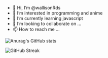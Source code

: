 - 👋 Hi, I’m @wallisonRds
- 👀 I’m interested in programming and anime
- 🌱 I’m currently learning javascript
- 💞️ I’m looking to collaborate on ...
- 📫 How to reach me ...

<!---
wallisonRds/wallisonRds is a ✨ special ✨ repository because its `README.md` (this file) appears on your GitHub profile.
You can click the Preview link to take a look at your changes.
--->
![Anurag's GitHub stats](https://github-readme-stats.vercel.app/api?username=wallisonRds&show_icons=true&theme=Midnight_Purple)

![GitHub Streak](https://streak-stats.demolab.com/?user=wallisonRds)
